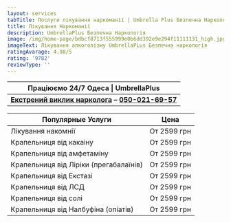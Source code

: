 ```yaml
---
layout: services
tabTitle: Послуги лікування наркоманії | Umbrella Plus Безпечна Наркологія
title: Лікування Наркоманії
description: UmbrellaPlus Безпечна Наркологія
image: /img/home-page/bdbcf8713f555999e0b6dd392e9e294f11111131_high.jpg
imageText: Лікування алкоголізму UmbrellaPLus Безпечна наркологія
ratingAvarage: 4.98/5
rating: '9782'
reviewType: ''
---
```


| Праціюємо 24/7 Одеса \| UmbrellaPlus                                                   |
|----------------------------------------------------------------------------------------|
| **[Екстрений виклик нарколога](vizov-narkologa-od) – [050-021-69-57](tel:0500216957)** |

| Популярные Услуги                      | Цена        |
|----------------------------------------| ----------- |
| Лікування накомнії                     | От 2599 грн |
| Крапельниця від какаіну                | От 2599 грн |
| Крапельниця від амфетаміну             | От 2599 грн |
| Крапельниця від Ліріки (прегабалаїнів) | От 2599 грн |
| Крапельниця від Екстазі                | От 2599 грн |
| Крапельниця від ЛСД                    | От 2599 грн |
| Крапельниця від солі                   | От 2599 грн |
| Крапельниця від Налбуфіна (опіатів)    | От 2599 грн |

